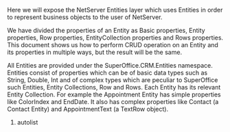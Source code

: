 <properties date="2016-05-11"
SortOrder="47"
/>

Here we will expose the NetServer Entities layer which uses Entities in order to represent business objects to the user of NetServer.

We have divided the properties of an Entity as Basic properties, Entity properties, Row properties, EntityCollection properties and Rows properties. This document shows us how to perform CRUD operation on an Entity and its properties in multiple ways, but the result will be the same.

All Entities are provided under the SuperOffice.CRM.Entities namespace. Entities consist of properties which can be of basic data types such as String, Double, Int and of complex types which are peculiar to SuperOffice such Entities, Entity Collections, Row and Rows. Each Entity has its relevant Entity Collection. For example the Appointment Entity has simple properties like ColorIndex and EndDate. It also has complex properties like Contact (a Contact Entity) and AppointmentText (a TextRow object).

1. autolist
